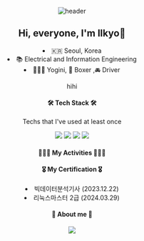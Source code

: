 <div align=center>	

![header](https://capsule-render.vercel.app/api?type=venom&color=auto&height=300&section=header&text=capsule%20render&fontSize=90)

## Hi, everyone, I'm Ilkyo👋

<li> 🇰🇷  Seoul, Korea </li>
<li> 📚  Electrical and Information Engineering </li>
<li> 🧘🏻‍♀️  Yogini, 🥊 Boxer ,🚘 Driver </li>

hihi


<h4 align="center"> 🛠 Tech Stack 🛠 </h4>

Techs that I've used at least once

  <img src="https://img.shields.io/badge/Python-3776AB?style=for-the-badge&logo=Python&logoColor=white"> <img src="https://img.shields.io/badge/C-A8B9CC?style=for-the-badge&logo=C&logoColor=white"> <img src="https://img.shields.io/badge/MySQL-4479A1?style=for-the-badge&logo=MySQL&logoColor=white"> <img src="https://img.shields.io/badge/JavaScript-F7DF1E?style=for-the-badge&logo=JavaScript&logoColor=white">



<h4> 🏄🏻‍♀️ My Activities 🏄🏻‍♀️ </h4>


<h4> 🎖️ My Certification 🎖️ </h4>
<li> 빅데이터분석기사 (2023.12.22)</li>
<li> 리눅스마스터 2급 (2024.03.29)</li>


<h4 align="center"> 👀 About me 👀 </h4>
<a href="https://www.naver.com"><img src="https://img.shields.io/badge/Instagram-E4405F?style=for-the-badge&logo=Instagram&logoColor=white"></a>

<div>
<!--
![Top Langs](https://github-readme-stats.vercel.app/api/top-langs/?username=ILKYOYANG)
--!>